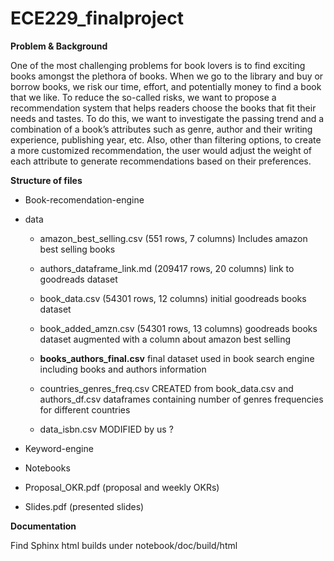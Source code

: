 # ECE229_finalproject

**Problem & Background**

One of the most challenging problems for book lovers is to find exciting books amongst the plethora of books. When we go to the library and buy or borrow books, we risk our time, effort, and potentially money to find a book that we like. To reduce the so-called risks, we want to propose a recommendation system that helps readers choose the books that fit their needs and tastes. To do this, we want to investigate the passing trend and a combination of a book’s attributes such as genre, author and their writing experience, publishing year, etc. Also, other than filtering options, to create a more customized recommendation, the user would adjust the weight of each attribute to generate recommendations based on their preferences. 


**Structure of files**

- Book-recomendation-engine

- data
	- amazon_best_selling.csv (551 rows, 7 columns) Includes amazon best selling books
	
	- authors_dataframe_link.md (209417 rows, 20 columns) link to goodreads dataset
	
	- book_data.csv (54301 rows, 12 columns) initial goodreads books dataset
	
	- book_added_amzn.csv (54301 rows, 13 columns) goodreads books dataset augmented with a column about amazon best selling
	
	- **books_authors_final.csv** final dataset used in book search engine including books and authors information
	
	- countries_genres_freq.csv CREATED from book_data.csv and authors_df.csv dataframes containing number of genres frequencies for different countries
	
	- data_isbn.csv MODIFIED by us ?
	
- Keyword-engine

- Notebooks

- Proposal_OKR.pdf (proposal and weekly OKRs)

- Slides.pdf (presented slides)

**Documentation**

Find Sphinx html builds under notebook/doc/build/html
